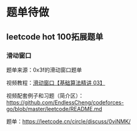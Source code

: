 # 题单待做

##  leetcode hot 100拓展题单

###  滑动窗口

题单来源：0x3f的滑动窗口题单

视频教程：[滑动窗口【基础算法精讲 03】](https://www.bilibili.com/video/BV1hd4y1r7Gq)

视频配套例子和习题（简介区）：https://github.com/EndlessCheng/codeforces-go/blob/master/leetcode/README.md

题单：https://leetcode.cn/circle/discuss/0viNMK/


